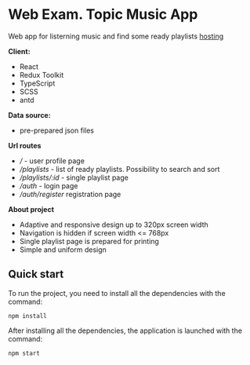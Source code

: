 # Web Exam. Topic Music App

Web app for listerning music and find some ready playlists
[hosting](http://webexam2023.std-1723.ist.mospolytech.ru/)

**Client:**

-  React
-  Redux Toolkit
-  TypeScript
-  SCSS
-  antd

**Data source:**

-  pre-prepared json files

**Url routes**

-  _/_ - user profile page
-  _/playlists_ - list of ready playlists. Possibility to search and sort
-  _/playlists/:id_ - single playlist page
-  _/auth_ - login page
-  _/auth/register_ registration page

**About project**

-  Adaptive and responsive design up to 320px screen width
-  Navigation is hidden if screen width <= 768px
-  Single playlist page is prepared for printing
-  Simple and uniform design

## Quick start

To run the project, you need to install all the dependencies with the command:
```
npm install
```
After installing all the dependencies, the application is launched with the command:
```
npm start
```

